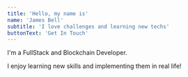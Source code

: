 ```yaml
---
title: 'Hello, my name is'
name: 'James Bell'
subtitle: 'I love challenges and learning new techs'
buttonText: 'Get In Touch'
---
```


I'm a FullStack and Blockchain Developer.

I enjoy learning new skills and implementing them in real life!
